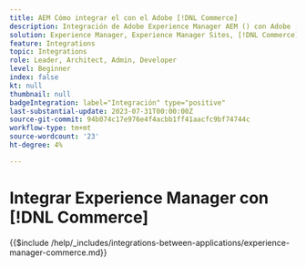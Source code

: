 ```yaml
---
title: AEM Cómo integrar el con el Adobe [!DNL Commerce]
description: Integración de Adobe Experience Manager AEM () con Adobe [!DNL Commerce] para crear experiencias de compra atractivas.
solution: Experience Manager, Experience Manager Sites, [!DNL Commerce]
feature: Integrations
topic: Integrations
role: Leader, Architect, Admin, Developer
level: Beginner
index: false
kt: null
thumbnail: null
badgeIntegration: label="Integración" type="positive"
last-substantial-update: 2023-07-31T00:00:00Z
source-git-commit: 94b074c17e976e4f4acbb1ff41aacfc9bf74744c
workflow-type: tm+mt
source-wordcount: '23'
ht-degree: 4%

---
```



# Integrar Experience Manager con [!DNL Commerce]

{{$include /help/_includes/integrations-between-applications/experience-manager-commerce.md}}
